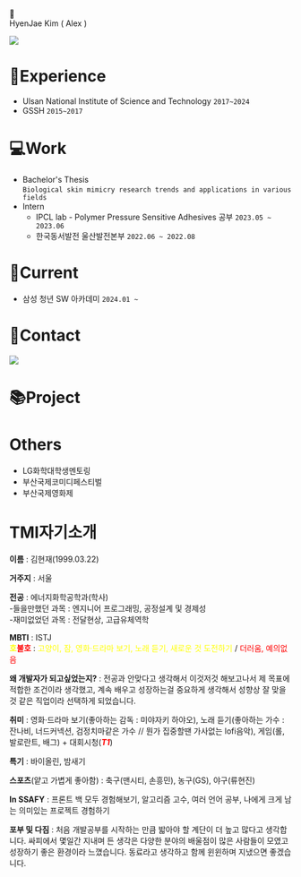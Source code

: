 👋\
HyenJae Kim ( Alex )

<img src="https://img.shields.io/badge/Java-007396?style=flat&logo=OpenJDK&logoColor=white"/> 

# 📖Experience
- Ulsan National Institute of Science and Technology `2017~2024`
- GSSH `2015~2017`
# 💻Work
- Bachelor's Thesis\
  `Biological skin mimicry research trends and applications in various fields`
- Intern
  - IPCL lab - Polymer Pressure Sensitive Adhesives 공부 `2023.05 ~ 2023.06` 
  - 한국동서발전 울산발전본부	`2022.06 ~ 2022.08`


# 📌Current
  - 삼성 청년 SW 아카데미 `2024.01 ~ `

# 🤝Contact
 <a href="mailto:nowalex322@gmail.com@gmail.com"><img src="https://img.shields.io/badge/Gmail-EA4335?style=flat-square&logo=Gmail&logoColor=black"/></a>

# 📚Project

# Others
- LG화학대학생멘토링
- 부산국제코미디페스티벌
- 부산국제영화제

# TMI자기소개
**이름** : 김현재(1999.03.22)

**거주지** : 서울

**전공** : 에너지화학공학과(학사)\
-들을만했던 과목 : 엔지니어 프로그래밍, 공정설계 및 경제성\
-재미없었던 과목 : 전달현상, 고급유체역학

**MBTI** : ISTJ\
**<span style="color:yellow">호</span><span style="color:red">불호</span>** : <span style="color:yellow">고양이, 잠, 영화·드라마 보기, 노래 듣기, 새로운 것 도전하기</span> / <span style="color:red">더러움, 예의없음</span>

**왜 개발자가 되고싶었는지?**
: 전공과 안맞다고 생각해서 이것저것 해보고나서 제 목표에 적합한 조건이라 생각했고, 계속 배우고 성장하는걸 중요하게 생각해서 성향상 잘 맞을 것 같은 직업이라 선택하게 되었습니다.

**취미** : 
영화·드라마 보기(좋아하는 감독 : 미야자키 하야오), 노래 듣기(좋아하는 가수 : 잔나비, 너드커넥션, 검정치마같은 가수 // 뭔가 집중할땐 가사없는 lofi음악), 게임(롤, 발로란트, 배그) + 대회시청(***<span style="color:red">T1</span>***)

**특기** : 바이올린, 밤새기

**스포츠**(얕고 가볍게 좋아함) : 축구(맨시티, 손흥민), 농구(GS), 야구(류현진)

**In SSAFY** : 프론트 백 모두 경험해보기, 알고리즘 고수, 여러 언어 공부, 나에게 크게 남는 의미있는 프로젝트 경험하기

**포부 및 다짐** : 처음 개발공부를 시작하는 만큼 밟아야 할 계단이 더 높고 많다고 생각합니다. 싸피에서 몇일간 지내며 든 생각은 다양한 분야의 배울점이 많은 사람들이 모였고 성장하기 좋은 환경이라 느꼈습니다. 동료라고 생각하고 함께 윈윈하며 지냈으면 좋겠습니다. 

